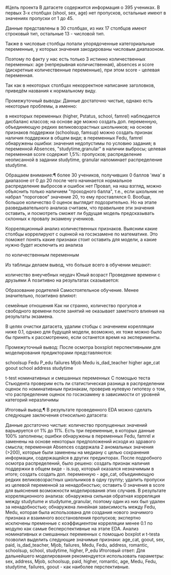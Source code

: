 #Цель проекта
В датасете содержится информация о 395 учениках. 
В первых 3-х столбцах (shool, sex, age) нет пропусков, остальные имеют в значениях пропуски от 1 до 45. 

Данные представлены в 30 столбцах, из них 17 столбцов имеют строковый тип, остальные 13 - числовой тип.

Также в числовые столбцы попали упорядоченные категориальные переменные, у которых значения закодированы числовым диапазоном.

Поэтому по факту у нас есть только 3 истинно количественных переменных: 
age (непрерывная количиственная), absences и score (дискретные количественные переменные), при этом score - целевая переменная.

Так как в некоторых столбцах некорректное написание заголовков, приведём названия к нормальному виду.

Промежуточный выводы:
Данные достаточно чистые, однако есть некоторые проблемы, а именно:

в некоторых переменных (higher, Pstatus, school, famrel) наблюдается дисбаланс классов; на основе age можно создать доп. переменную, объединяющую редких великовозрастных школьников; на основе признаков поддержки (schoolsup, famsup) можно создать признак наличия поддержки в общем виде; в переменных Fedu, famrel обнаружены ошибки: значения недопустимы по условию задания; в переменной Absences, "studytime,granular" в наличии выбросы; целевая переменная score содержит 1,5%: пропусков; распределение неописанной в задании studytime, granular напоминает распределение studytime.

Обращаем внимание:¶
более 30 учеников, получивших 0 баллов
'яма' в диапазоне от 0 до 20 после чего начинается нормальное распределение
выбросов и ошибок нет
Провал, на наш взгляд, можно объяснить только наличием "проходного балла", т.е., если школьник не набрал "пороговое" значение 20, то ему проставлялся 0. Вообще, большое количество 0 оценок выглядит подозрительно. Но на этапе разведывательного анализа считаем, что правильнее эти значения оставить, и посмотреть сможет ли будущая модель предсказывать склонных к провалу экзамену учеников.

Корреляционный анализ количественных признаков. Выясним какие столбцы коррелируют с оценкой на госэкзамене по математике. Это поможет понять какие признаки стоит оставить для модели, а какие нужно будет исключить из анализа

по количественным переменным

Из  таблицы делаем вывод, что больше всего в обучении мешают:

количество внеучебных неудач
Юный возраст
Проведение времени с друзьями
А позитивно на результатах сказывается:

Образование родителей
Самостоятельное обучение.
Менее значительно, позитивно влияют:

семейные отношения
Как ни странно, количество прогулов и свободного времени после занятий не оказывает заметного влияния на результаты экзамена.

В целях очистки датасета, удалим стобцы с значением корелляции ниже 0.1, однако для будущей модели, возможно, их тоже можно было бы принять к рассмотрению, если останется время на эксперименты.

Промежуточный вывод: После осмотра boxsplot перспективными для моделирования предикторами представляются:

schoolsup Fedu P_edu failures Mjob Medu is_dad_teacher higher age_cat goout school address studytime

t-test номинативных и смешанных переменных С помощью теста Стьюдента проверим есть ли статистическая разница в распределении оценок по номинативным признакам, проверив нулевую гипотезу о том, что распределение оценок по госэкзамену в зависимости от уровней категорий неразличимы

Итоговый вывод.¶
В результате проведенного EDA можно сделать следующие заключения относильно датасета:

Данные достаточно чистые:
количество пропущенных значений варьируется от 1% до 11%. Есть три переменные, в которых данные 100% заполнены;
ошибки обнаружены в переменных Fedu, famrel и заменены на основе некоторых предположений исходя из здравого смысла;
переменная Absences содержала 2 аномальных значения (>200), которые были заменены на медиану с целью сохранения информации, содержащейся в других предикторах.
После подробного осмотра распределений, было решено:
создать признак наличия поддержки в общем виде - is.sup, который оказался незначимым в итоге;
создать создать доп. переменную - age_cat, объединяющую редких великовозрастных школьников в одну группу;
удалить пропуски из целевой переменной за ненадобностью;
оставить 0 значения в score для выяснения возможности моделирования этих случаев.
В результате корреляционного анализа:
обнаружена сильная обратная корреляция между studytume и studytume_granular, поэтому один из них был удален за ненадобностью;
обнаружена линейная зависимость между Fedu, Medu, которая была использована для создания нового значимого признака и взаимного восстановления пропусков;
экспертно исключены пременные с коэффициентом корреляции менее 0.1 по модулю как самые бесперспективные на этапе EDA.
Анализ номинативных и смешанных переменных с помощью boxplot и t-testa позволил выделить следующие значимые признаки:
age_cat, goout, sex, paid, is_dad_teacher, Mjob, failures, Medu, Fedu, address, romantic, schoolsup, school, studytime, higher, P_edu
Итоговый ответ:
Для дальнейшего моделирования рекомендуется использовать параметры: sex, address, Mjob, schoolsup, paid, higher, romantic, age, Medu, Fedu, studytime, failures, goout - как наиболее перспективные.
